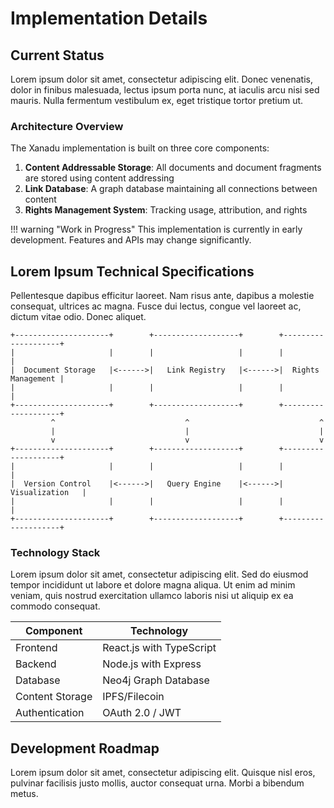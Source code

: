 # Implementation Details

## Current Status

Lorem ipsum dolor sit amet, consectetur adipiscing elit. Donec venenatis, dolor in finibus malesuada, lectus ipsum porta nunc, at iaculis arcu nisi sed mauris. Nulla fermentum vestibulum ex, eget tristique tortor pretium ut.

### Architecture Overview

The Xanadu implementation is built on three core components:

1. **Content Addressable Storage**: All documents and document fragments are stored using content addressing
2. **Link Database**: A graph database maintaining all connections between content
3. **Rights Management System**: Tracking usage, attribution, and rights

!!! warning "Work in Progress"
    This implementation is currently in early development. Features and APIs may change significantly.

## Lorem Ipsum Technical Specifications

Pellentesque dapibus efficitur laoreet. Nam risus ante, dapibus a molestie consequat, ultrices ac magna. Fusce dui lectus, congue vel laoreet ac, dictum vitae odio. Donec aliquet.

```
+---------------------+        +-------------------+        +--------------------+
|                     |        |                   |        |                    |
|  Document Storage   |<------>|   Link Registry   |<------>|  Rights Management |
|                     |        |                   |        |                    |
+---------------------+        +-------------------+        +--------------------+
         ^                             ^                             ^
         |                             |                             |
         v                             v                             v
+---------------------+        +-------------------+        +--------------------+
|                     |        |                   |        |                    |
|  Version Control    |<------>|   Query Engine    |<------>|   Visualization   |
|                     |        |                   |        |                    |
+---------------------+        +-------------------+        +--------------------+
```

### Technology Stack

Lorem ipsum dolor sit amet, consectetur adipiscing elit. Sed do eiusmod tempor incididunt ut labore et dolore magna aliqua. Ut enim ad minim veniam, quis nostrud exercitation ullamco laboris nisi ut aliquip ex ea commodo consequat.

| Component | Technology |
|-----------|------------|
| Frontend | React.js with TypeScript |
| Backend | Node.js with Express |
| Database | Neo4j Graph Database |
| Content Storage | IPFS/Filecoin |
| Authentication | OAuth 2.0 / JWT |

## Development Roadmap

Lorem ipsum dolor sit amet, consectetur adipiscing elit. Quisque nisl eros, pulvinar facilisis justo mollis, auctor consequat urna. Morbi a bibendum metus.